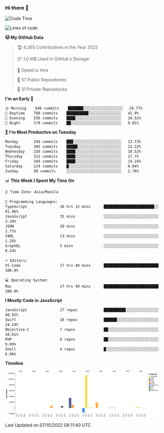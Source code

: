 ### Hi there 👋

<!--START_SECTION:waka-->
![Code Time](http://img.shields.io/badge/Code%20Time-3%2C151%20hrs%2050%20mins-blue)

![Lines of code](https://img.shields.io/badge/From%20Hello%20World%20I%27ve%20Written-2%20Million%20lines%20of%20code-blue)

**🐱 My GitHub Data** 

> 🏆 4,265 Contributions in the Year 2022
 > 
> 📦 1.0 MB Used in GitHub's Storage 
 > 
> 💼 Opted to Hire
 > 
> 📜 57 Public Repositories 
 > 
> 🔑 31 Private Repositories  
 > 
**I'm an Early 🐤** 

```text
🌞 Morning    540 commits    ███████░░░░░░░░░░░░░░░░░░   29.77% 
🌆 Daytime    760 commits    ██████████░░░░░░░░░░░░░░░   41.9% 
🌃 Evening    336 commits    ████░░░░░░░░░░░░░░░░░░░░░   18.52% 
🌙 Night      178 commits    ██░░░░░░░░░░░░░░░░░░░░░░░   9.81%

```
📅 **I'm Most Productive on Tuesday** 

```text
Monday       249 commits    ███░░░░░░░░░░░░░░░░░░░░░░   13.73% 
Tuesday      385 commits    █████░░░░░░░░░░░░░░░░░░░░   21.22% 
Wednesday    336 commits    ████░░░░░░░░░░░░░░░░░░░░░   18.52% 
Thursday     321 commits    ████░░░░░░░░░░░░░░░░░░░░░   17.7% 
Friday       349 commits    ████░░░░░░░░░░░░░░░░░░░░░   19.24% 
Saturday     124 commits    █░░░░░░░░░░░░░░░░░░░░░░░░   6.84% 
Sunday       50 commits     ░░░░░░░░░░░░░░░░░░░░░░░░░   2.76%

```


📊 **This Week I Spent My Time On** 

```text
⌚︎ Time Zone: Asia/Manila

💬 Programming Languages: 
TypeScript               16 hrs 15 mins      ███████████████████████░░   91.96% 
JavaScript               35 mins             ░░░░░░░░░░░░░░░░░░░░░░░░░   3.34% 
JSON                     28 mins             ░░░░░░░░░░░░░░░░░░░░░░░░░   2.71% 
YAML                     13 mins             ░░░░░░░░░░░░░░░░░░░░░░░░░   1.28% 
GraphQL                  5 mins              ░░░░░░░░░░░░░░░░░░░░░░░░░   0.54%

🔥 Editors: 
VS Code                  17 hrs 40 mins      █████████████████████████   100.0%

💻 Operating System: 
Mac                      17 hrs 40 mins      █████████████████████████   100.0%

```

**I Mostly Code in JavaScript** 

```text
JavaScript               27 repos            ██████████░░░░░░░░░░░░░░░   40.91% 
Swift                    16 repos            ██████░░░░░░░░░░░░░░░░░░░   24.24% 
Objective-C              7 repos             ██░░░░░░░░░░░░░░░░░░░░░░░   10.61% 
PHP                      6 repos             ██░░░░░░░░░░░░░░░░░░░░░░░   9.09% 
Shell                    4 repos             █░░░░░░░░░░░░░░░░░░░░░░░░   6.06%

```


**Timeline**

![Chart not found](https://raw.githubusercontent.com/rad182/rad182/main/charts/bar_graph.png) 


 Last Updated on 07/10/2022 08:11:40 UTC
<!--END_SECTION:waka-->


<!--
**rad182/rad182** is a ✨ _special_ ✨ repository because its `README.md` (this file) appears on your GitHub profile.

Here are some ideas to get you started:

- 🔭 I’m currently working on ...
- 🌱 I’m currently learning ...
- 👯 I’m looking to collaborate on ...
- 🤔 I’m looking for help with ...
- 💬 Ask me about ...
- 📫 How to reach me: ...
- 😄 Pronouns: ...
- ⚡ Fun fact: ...
-->
